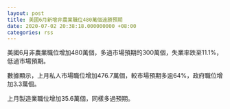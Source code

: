 ```yaml
---
layout: post
title: 美國6月新增非農業職位480萬個遠勝預期
date: 2020-07-02 20:38:18.000000000 +08:00
categories: rss
---
```


美國6月非農業職位增加480萬個，多過市場預期的300萬個，失業率跌至11.1%，低過市場預期。

數據顯示，上月私人市場職位增加476.7萬個，較市場預期多逾64%，政府職位增加3.3萬個。

上月製造業職位增加35.6萬個，同樣多過預期。
